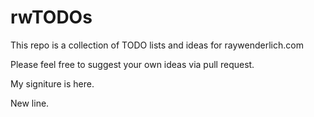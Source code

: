 # rwTODOs



This repo is a collection of TODO lists and ideas for raywenderlich.com

Please feel free to suggest your own ideas via pull request.

My signiture is here.

New line.
